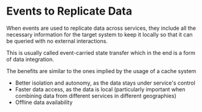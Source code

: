 # Events to Replicate Data

When events are used to replicate data across services, they include all the necessary information for the target system to keep it locally so that it can be queried with no external interactions.

This is usually called event-carried state transfer which in the end is a form of data integration.

The benefits are similar to the ones implied by the usage of a cache system

* Better isolation and autonomy, as the data stays under service's control
* Faster data access, as the data is local (particularly important when combining data from different services in different geographies)
* Offline data availability
